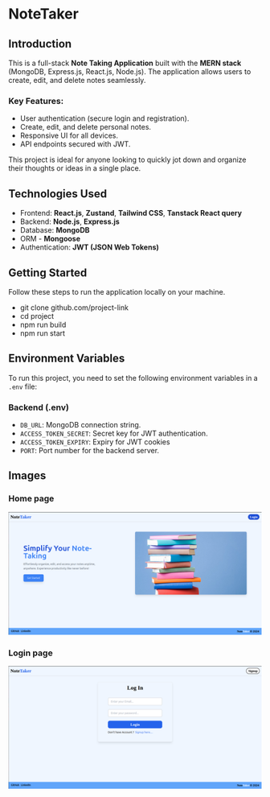 # NoteTaker

## Introduction

This is a full-stack **Note Taking Application** built with the **MERN stack** (MongoDB, Express.js, React.js, Node.js). The application allows users to create, edit, and delete notes seamlessly. 

### Key Features:
- User authentication (secure login and registration).
- Create, edit, and delete personal notes.
- Responsive UI for all devices.
- API endpoints secured with JWT.

This project is ideal for anyone looking to quickly jot down and organize their thoughts or ideas in a single place.


## Technologies Used

- Frontend: **React.js**, **Zustand**, **Tailwind CSS**, **Tanstack React query**
- Backend: **Node.js**, **Express.js**
- Database: **MongoDB**
- ORM - **Mongoose**
- Authentication: **JWT (JSON Web Tokens)**

## Getting Started

Follow these steps to run the application locally on your machine.
- git clone github.com/project-link
- cd project
- npm run build
- npm run start

## Environment Variables

To run this project, you need to set the following environment variables in a `.env` file:

### Backend (.env)
- `DB_URL`: MongoDB connection string.
- `ACCESS_TOKEN_SECRET`: Secret key for JWT authentication.
- `ACCESS_TOKEN_EXPIRY`: Expiry for JWT cookies
- `PORT`: Port number for the backend server.

## Images 

### Home page
![Home Page](docs/images/home-page.png)

### Login page
![Login page](docs/images/Login-page.png)
